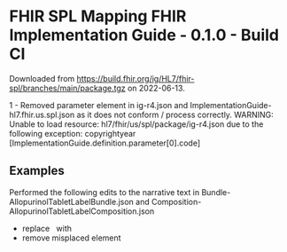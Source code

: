 # FHIR SPL Mapping FHIR Implementation Guide - 0.1.0 - Build CI
Downloaded from https://build.fhir.org/ig/HL7/fhir-spl/branches/main/package.tgz on 2022-06-13.

1 - Removed parameter element in ig-r4.json and ImplementationGuide-hl7.fhir.us.spl.json as it does not conform / process correctly. 
WARNING: Unable to load resource: hl7/fhir/us/spl/package/ig-r4.json due to the following exception: copyrightyear [ImplementationGuide.definition.parameter[0].code]


## Examples
Performed the following edits to the narrative text in Bundle-AllopurinolTabletLabelBundle.json and Composition-AllopurinolTabletLabelComposition.json
- replace &nbsp; with &#160;
- remove misplaced <caption> element

